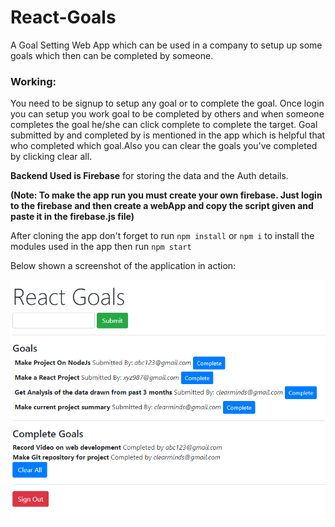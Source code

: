 # React-Goals
A Goal Setting Web App which can be used in a company to setup up some goals which then can be completed by someone.

### Working:
You need to be signup to setup any goal or to complete the goal. Once login you can setup you work goal to be completed by others and when someone completes the goal he/she can click complete to complete the target. 
Goal submitted by and completed by is mentioned in the app which is helpful that who completed which goal.Also you can clear the goals you've completed by clicking clear all.

**Backend Used is Firebase** for storing the data and the Auth details.

**(Note: To make the app run you must create your own firebase. Just login to the firebase and then create a webApp and copy the script given and paste it in the firebase.js file)** 

After cloning the app don't forget to run `npm install` or `npm i` to install the modules used in the app then run `npm start`

Below shown a screenshot of the application in action:

![screenshot1](screenshots/screen1.png)
